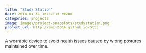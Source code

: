 ```yaml
---
title: "Study Station"
date: 2016-05-31 16:22:15 +0200
categories: projects
image: images/project-snapshots/studystation.png
project_url: http://ami-2016.github.io/StSt
---
```


A wearable device to avoid health issues caused by wrong postures maintained over time.
